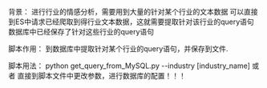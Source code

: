 背景：
	进行行业的情感分析，需要用到大量的针对某个行业的文本数据
	可以直接到ES中请求已经爬取到得行业文本数据，这就需要提取针对该行业的query语句
	数据库中已经保存了针对这些行业的query语句

脚本作用：
	到数据库中提取针对某个行业的query语句，并保存到文件.

脚本用法：
	python get_query_from_MySQL.py --industry [industry_name]
    或者
	直接到脚本文件中更改参数，进行数据库的配置！！！